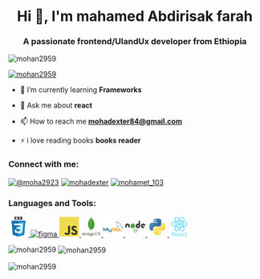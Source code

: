 <h1 align="center">Hi 👋, I'm mahamed Abdirisak farah</h1>
<h3 align="center">A passionate frontend/UlandUx developer from Ethiopia</h3>

<p align="left"> <img src="https://komarev.com/ghpvc/?username=mohan2959&label=Profile%20views&color=0e75b6&style=flat" alt="mohan2959" /> </p>

<p align="left"> <a href="https://github.com/ryo-ma/github-profile-trophy"><img src="https://github-profile-trophy.vercel.app/?username=mohan2959" alt="mohan2959" /></a> </p>

- 🌱 I’m currently learning **Frameworks**

- 💬 Ask me about **react**

- 📫 How to reach me **mohadexter84@gmail.com**

- ⚡ i love reading books **books reader**

<h3 align="left">Connect with me:</h3>
<p align="left">
<a href="https://twitter.com/@moha2923" target="blank"><img align="center" src="https://raw.githubusercontent.com/rahuldkjain/github-profile-readme-generator/master/src/images/icons/Social/twitter.svg" alt="@moha2923" height="30" width="40" /></a>
<a href="https://fb.com/mohadexter" target="blank"><img align="center" src="https://raw.githubusercontent.com/rahuldkjain/github-profile-readme-generator/master/src/images/icons/Social/facebook.svg" alt="mohadexter" height="30" width="40" /></a>
<a href="https://instagram.com/mohamet_103" target="blank"><img align="center" src="https://raw.githubusercontent.com/rahuldkjain/github-profile-readme-generator/master/src/images/icons/Social/instagram.svg" alt="mohamet_103" height="30" width="40" /></a>
</p>

<h3 align="left">Languages and Tools:</h3>
<p align="left"> <a href="https://www.w3schools.com/css/" target="_blank" rel="noreferrer"> <img src="https://raw.githubusercontent.com/devicons/devicon/master/icons/css3/css3-original-wordmark.svg" alt="css3" width="40" height="40"/> </a> <a href="https://www.figma.com/" target="_blank" rel="noreferrer"> <img src="https://www.vectorlogo.zone/logos/figma/figma-icon.svg" alt="figma" width="40" height="40"/> </a> <a href="https://developer.mozilla.org/en-US/docs/Web/JavaScript" target="_blank" rel="noreferrer"> <img src="https://raw.githubusercontent.com/devicons/devicon/master/icons/javascript/javascript-original.svg" alt="javascript" width="40" height="40"/> </a> <a href="https://www.mongodb.com/" target="_blank" rel="noreferrer"> <img src="https://raw.githubusercontent.com/devicons/devicon/master/icons/mongodb/mongodb-original-wordmark.svg" alt="mongodb" width="40" height="40"/> </a> <a href="https://www.mysql.com/" target="_blank" rel="noreferrer"> <img src="https://raw.githubusercontent.com/devicons/devicon/master/icons/mysql/mysql-original-wordmark.svg" alt="mysql" width="40" height="40"/> </a> <a href="https://nodejs.org" target="_blank" rel="noreferrer"> <img src="https://raw.githubusercontent.com/devicons/devicon/master/icons/nodejs/nodejs-original-wordmark.svg" alt="nodejs" width="40" height="40"/> </a> <a href="https://www.python.org" target="_blank" rel="noreferrer"> <img src="https://raw.githubusercontent.com/devicons/devicon/master/icons/python/python-original.svg" alt="python" width="40" height="40"/> </a> <a href="https://reactjs.org/" target="_blank" rel="noreferrer"> <img src="https://raw.githubusercontent.com/devicons/devicon/master/icons/react/react-original-wordmark.svg" alt="react" width="40" height="40"/> </a> </p>

<p><img align="left" src="https://github-readme-stats.vercel.app/api/top-langs?username=mohan2959&show_icons=true&locale=en&layout=compact" alt="mohan2959" /></p>

<p>&nbsp;<img align="center" src="https://github-readme-stats.vercel.app/api?username=mohan2959&show_icons=true&locale=en" alt="mohan2959" /></p>

<p><img align="center" src="https://github-readme-streak-stats.herokuapp.com/?user=mohan2959&" alt="mohan2959" /></p>
